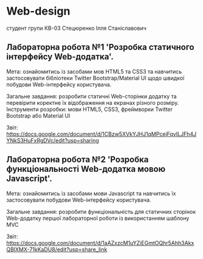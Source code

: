 # Web-design
студент групи КВ-03 Стецюренко Ілля Станіславович
## Лабораторна робота №1 'Розробка статичного інтерфейсу Web-додатка'. 
Мета: ознайомитись із засобами мов HTML5 та CSS3 та навчитись застосовувати бібліотеки Twitter Bootstrap/Material UI щодо швидкої побудови Web-інтерфейсу користувача.

Загальне завдання: розробити статичні Web-сторінки додатку та перевірити коректне їх відображення на екранах різного розміру. Інструменти розробки: мови HTML5, CSS3, фреймворки Twitter Bootstrap або Material UI

Звіт: https://docs.google.com/document/d/1CBzw5XVkYJHJ1qMPcejFqyILJFh4JYNkS3HuFxRgDVc/edit?usp=sharing

## Лабораторна робота №2 'Розробка функціональності Web-додатка мовою Javascript'. 
Мета:  ознайомитись із засобами мови Javascript та навчитись їх застосовувати побудови Web-інтерфейсу користувача.

Загальне завдання: розробити функціональність для статичних сторінок Web-додатку першої лабораторної роботи із використанням шаблону MVC

Звіт: https://docs.google.com/document/d/1aAZxzcM1uYZiEGmtOQhr5Ahh3AkxQBlXMX-71kKaDU8/edit?usp=share_link
